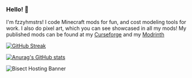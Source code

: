 ### Hello! 🐹
I'm fzzyhmstrs! I code Minecraft mods for fun, and cost modeling tools for work. I also do pixel art, which you can see showcased in all my mods! My published mods can be found at my [Curseforge](https://www.curseforge.com/members/fzzyhmstrs/projects) and my [Modrinth](https://modrinth.com/user/fzzyhmstrs)

[![GitHub Streak](https://streak-stats.demolab.com?user=fzzyhmstrs&theme=github-dark-blue)](https://git.io/streak-stats)

[![Anurag's GitHub stats](https://github-readme-stats.vercel.app/api?username=fzzyhmstrs&theme=github_dark)](https://github.com/anuraghazra/github-readme-stats)


![Bisect Hosting Banner](https://www.bisecthosting.com/partners/custom-banners/85a7141b-76c9-4f0c-bd04-21f4b0d56c4a.webp "Bisect Hosting Banner")
